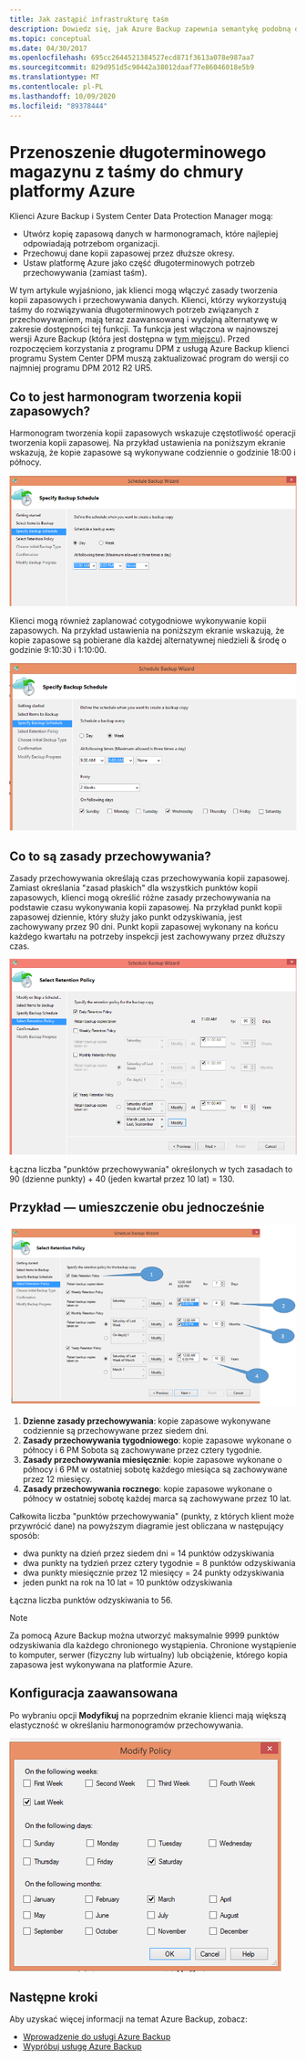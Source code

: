 ```yaml
---
title: Jak zastąpić infrastrukturę taśm
description: Dowiedz się, jak Azure Backup zapewnia semantykę podobną do taśmy, która umożliwia tworzenie kopii zapasowych i przywracanie danych na platformie Azure
ms.topic: conceptual
ms.date: 04/30/2017
ms.openlocfilehash: 695cc2644521384527ecd871f3613a078e987aa7
ms.sourcegitcommit: 829d951d5c90442a38012daaf77e86046018e5b9
ms.translationtype: MT
ms.contentlocale: pl-PL
ms.lasthandoff: 10/09/2020
ms.locfileid: "89378444"
---
```

# <a name="move-your-long-term-storage-from-tape-to-the-azure-cloud"></a>Przenoszenie długoterminowego magazynu z taśmy do chmury platformy Azure

Klienci Azure Backup i System Center Data Protection Manager mogą:

* Utwórz kopię zapasową danych w harmonogramach, które najlepiej odpowiadają potrzebom organizacji.
* Przechowuj dane kopii zapasowej przez dłuższe okresy.
* Ustaw platformę Azure jako część długoterminowych potrzeb przechowywania (zamiast taśm).

W tym artykule wyjaśniono, jak klienci mogą włączyć zasady tworzenia kopii zapasowych i przechowywania danych. Klienci, którzy wykorzystują taśmy do rozwiązywania długoterminowych potrzeb związanych z przechowywaniem, mają teraz zaawansowaną i wydajną alternatywę w zakresie dostępności tej funkcji. Ta funkcja jest włączona w najnowszej wersji Azure Backup (która jest dostępna w [tym miejscu](https://aka.ms/azurebackup_agent)). Przed rozpoczęciem korzystania z programu DPM z usługą Azure Backup klienci programu System Center DPM muszą zaktualizować program do wersji co najmniej programu DPM 2012 R2 UR5.

## <a name="what-is-the-backup-schedule"></a>Co to jest harmonogram tworzenia kopii zapasowych?

Harmonogram tworzenia kopii zapasowych wskazuje częstotliwość operacji tworzenia kopii zapasowej. Na przykład ustawienia na poniższym ekranie wskazują, że kopie zapasowe są wykonywane codziennie o godzinie 18:00 i północy.

![Dzienny harmonogram](./media/backup-azure-backup-cloud-as-tape/dailybackupschedule.png)

Klienci mogą również zaplanować cotygodniowe wykonywanie kopii zapasowych. Na przykład ustawienia na poniższym ekranie wskazują, że kopie zapasowe są pobierane dla każdej alternatywnej niedzieli & środę o godzinie 9:10:30 i 1:10:00.

![Harmonogram tygodniowy](./media/backup-azure-backup-cloud-as-tape/weeklybackupschedule.png)

## <a name="what-is-the-retention-policy"></a>Co to są zasady przechowywania?

Zasady przechowywania określają czas przechowywania kopii zapasowej. Zamiast określania "zasad płaskich" dla wszystkich punktów kopii zapasowych, klienci mogą określić różne zasady przechowywania na podstawie czasu wykonywania kopii zapasowej. Na przykład punkt kopii zapasowej dziennie, który służy jako punkt odzyskiwania, jest zachowywany przez 90 dni. Punkt kopii zapasowej wykonany na końcu każdego kwartału na potrzeby inspekcji jest zachowywany przez dłuższy czas.

![Zasady przechowywania](./media/backup-azure-backup-cloud-as-tape/retentionpolicy.png)

Łączna liczba "punktów przechowywania" określonych w tych zasadach to 90 (dzienne punkty) + 40 (jeden kwartał przez 10 lat) = 130.

## <a name="example--putting-both-together"></a>Przykład — umieszczenie obu jednocześnie

![Przykładowy ekran](./media/backup-azure-backup-cloud-as-tape/samplescreen.png)

1. **Dzienne zasady przechowywania**: kopie zapasowe wykonywane codziennie są przechowywane przez siedem dni.
2. **Zasady przechowywania tygodniowego**: kopie zapasowe wykonane o północy i 6 PM Sobota są zachowywane przez cztery tygodnie.
3. **Zasady przechowywania miesięcznie**: kopie zapasowe wykonane o północy i 6 PM w ostatniej sobotę każdego miesiąca są zachowywane przez 12 miesięcy.
4. **Zasady przechowywania rocznego**: kopie zapasowe wykonane o północy w ostatniej sobotę każdej marca są zachowywane przez 10 lat.

Całkowita liczba "punktów przechowywania" (punkty, z których klient może przywrócić dane) na powyższym diagramie jest obliczana w następujący sposób:

* dwa punkty na dzień przez siedem dni = 14 punktów odzyskiwania
* dwa punkty na tydzień przez cztery tygodnie = 8 punktów odzyskiwania
* dwa punkty miesięcznie przez 12 miesięcy = 24 punkty odzyskiwania
* jeden punkt na rok na 10 lat = 10 punktów odzyskiwania

Łączna liczba punktów odzyskiwania to 56.

> [!NOTE]
> Za pomocą Azure Backup można utworzyć maksymalnie 9999 punktów odzyskiwania dla każdego chronionego wystąpienia. Chronione wystąpienie to komputer, serwer (fizyczny lub wirtualny) lub obciążenie, którego kopia zapasowa jest wykonywana na platformie Azure.
>

## <a name="advanced-configuration"></a>Konfiguracja zaawansowana

Po wybraniu opcji **Modyfikuj** na poprzednim ekranie klienci mają większą elastyczność w określaniu harmonogramów przechowywania.

![Modyfikowanie okna zasad](./media/backup-azure-backup-cloud-as-tape/modify.png)

## <a name="next-steps"></a>Następne kroki

Aby uzyskać więcej informacji na temat Azure Backup, zobacz:

* [Wprowadzenie do usługi Azure Backup](./backup-overview.md)
* [Wypróbuj usługę Azure Backup](./backup-windows-with-mars-agent.md)
